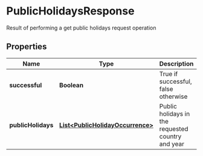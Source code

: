 

# PublicHolidaysResponse

Result of performing a get public holidays request operation
## Properties

Name | Type | Description | Notes
------------ | ------------- | ------------- | -------------
**successful** | **Boolean** | True if successful, false otherwise |  [optional]
**publicHolidays** | [**List&lt;PublicHolidayOccurrence&gt;**](PublicHolidayOccurrence.md) | Public holidays in the requested country and year |  [optional]



